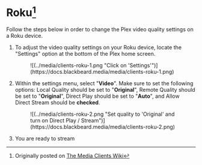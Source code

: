 # Roku[^1]

Follow the steps below in order to change the Plex video quality settings on a Roku device. 

1. To adjust the video quality settings on your Roku device, locate the "Settings" option at the bottom of the Plex home screen.
    
    <figure markdown>
    ![(../media/clients-roku-1.png "Click on 'Settings'")](https://docs.blackbeard.media/media/clients-roku-1.png)
      <figcaption></figcaption>
    </figure>
    
2. Within the settings menu, select "**Video**". Make sure to set the following options: Local Quality should be set to "**Original**", Remote Quality should be set to "**Original**", Direct Play should be set to "**Auto**", and Allow Direct Stream should be **checked**.
    
    <figure markdown>
    ![(../media/clients-roku-2.png "Set quality to 'Original' and turn on Direct Play / Stream")](https://docs.blackbeard.media/media/clients-roku-2.png)
      <figcaption></figcaption>
    </figure>
    
3. You are ready to stream

[^1]: Originally posted on [The Media Clients Wiki](https://mediaclients.wiki/)
